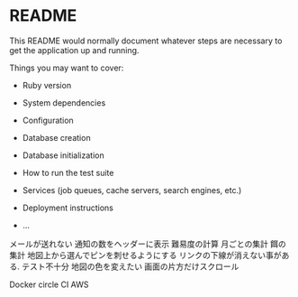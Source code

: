 # README

This README would normally document whatever steps are necessary to get the
application up and running.

Things you may want to cover:

* Ruby version

* System dependencies

* Configuration

* Database creation

* Database initialization

* How to run the test suite

* Services (job queues, cache servers, search engines, etc.)

* Deployment instructions

* ...

メールが送れない
通知の数をヘッダーに表示
難易度の計算
月ごとの集計
餌の集計
地図上から選んでピンを刺せるようにする
リンクの下線が消えない事がある.
テスト不十分
地図の色を変えたい
画面の片方だけスクロール

Docker
circle CI
AWS
